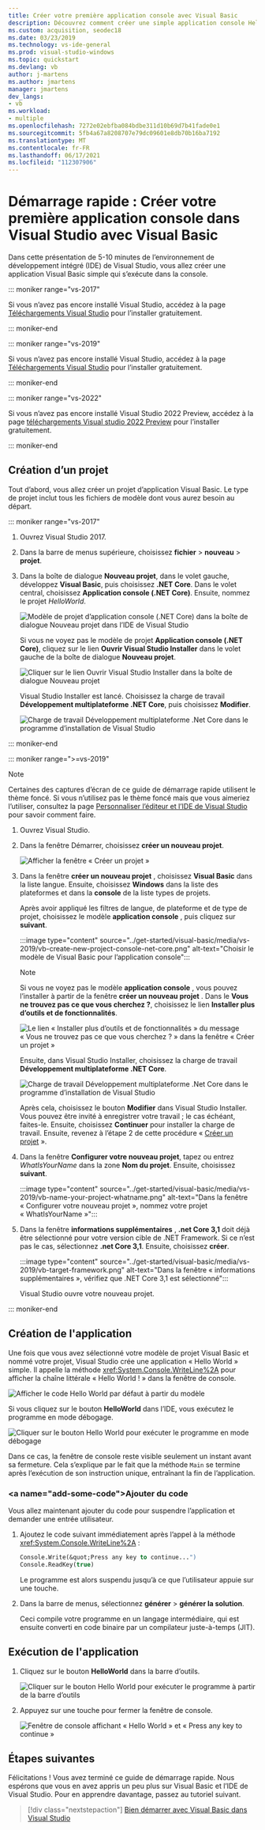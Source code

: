 ```yaml
---
title: Créer votre première application console avec Visual Basic
description: Découvrez comment créer une simple application console Hello World dans Visual Studio, en Visual Basic, pas à pas.
ms.custom: acquisition, seodec18
ms.date: 03/23/2019
ms.technology: vs-ide-general
ms.prod: visual-studio-windows
ms.topic: quickstart
ms.devlang: vb
author: j-martens
ms.author: jmartens
manager: jmartens
dev_langs:
- vb
ms.workload:
- multiple
ms.openlocfilehash: 7272e02ebfba084bdbe311d10b69d7b41fade0e1
ms.sourcegitcommit: 5fb4a67a8208707e79dc09601e8db70b16ba7192
ms.translationtype: MT
ms.contentlocale: fr-FR
ms.lasthandoff: 06/17/2021
ms.locfileid: "112307906"
---
```

# <a name="quickstart-create-your-first-console-app-in-visual-studio-with-visual-basic"></a>Démarrage rapide : Créer votre première application console dans Visual Studio avec Visual Basic

Dans cette présentation de 5-10 minutes de l’environnement de développement intégré (IDE) de Visual Studio, vous allez créer une application Visual Basic simple qui s’exécute dans la console.

::: moniker range="vs-2017"

Si vous n’avez pas encore installé Visual Studio, accédez à la page [Téléchargements Visual Studio](https://visualstudio.microsoft.com/vs/older-downloads/?utm_medium=microsoft&utm_source=docs.microsoft.com&utm_campaign=vs+2017+download) pour l’installer gratuitement.

::: moniker-end

::: moniker range="vs-2019"

Si vous n’avez pas encore installé Visual Studio, accédez à la page [Téléchargements Visual Studio](https://visualstudio.microsoft.com/downloads) pour l’installer gratuitement.

::: moniker-end

::: moniker range="vs-2022"

Si vous n’avez pas encore installé Visual Studio 2022 Preview, accédez à la page [téléchargements Visual studio 2022 Preview](https://visualstudio.microsoft.com/vs/preview/vs2022) pour l’installer gratuitement.

::: moniker-end

## <a name="create-a-project"></a>Création d’un projet

Tout d’abord, vous allez créer un projet d’application Visual Basic. Le type de projet inclut tous les fichiers de modèle dont vous aurez besoin au départ.

::: moniker range="vs-2017"

1. Ouvrez Visual Studio 2017.

2. Dans la barre de menus supérieure, choisissez **fichier** > **nouveau** > **projet**.

3. Dans la boîte de dialogue **Nouveau projet**, dans le volet gauche, développez **Visual Basic**, puis choisissez **.NET Core**. Dans le volet central, choisissez **Application console (.NET Core)**. Ensuite, nommez le projet *HelloWorld*.

   ![Modèle de projet d’application console (.NET Core) dans la boîte de dialogue Nouveau projet dans l’IDE de Visual Studio](../ide/media/new-project-vb-dotnetcore-helloworld-console-app.png)

     Si vous ne voyez pas le modèle de projet **Application console (.NET Core)**, cliquez sur le lien **Ouvrir Visual Studio Installer** dans le volet gauche de la boîte de dialogue **Nouveau projet**.

   ![Cliquer sur le lien Ouvrir Visual Studio Installer dans la boîte de dialogue Nouveau projet](../ide/media/vb-open-visual-studio-installer-hello-world.png)

     Visual Studio Installer est lancé. Choisissez la charge de travail **Développement multiplateforme .NET Core**, puis choisissez **Modifier**.

     ![Charge de travail Développement multiplateforme .Net Core dans le programme d’installation de Visual Studio](../ide/media/dot-net-core-xplat-dev-workload.png)

::: moniker-end

::: moniker range=">=vs-2019"

> [!NOTE]
> Certaines des captures d’écran de ce guide de démarrage rapide utilisent le thème foncé. Si vous n’utilisez pas le thème foncé mais que vous aimeriez l’utiliser, consultez la page [Personnaliser l’éditeur et l’IDE de Visual Studio](quickstart-personalize-the-ide.md) pour savoir comment faire.

1. Ouvrez Visual Studio.

1. Dans la fenêtre Démarrer, choisissez **créer un nouveau projet**.

   ![Afficher la fenêtre « Créer un projet »](../get-started/media/vs-2019/create-new-project-dark-theme.png)

1. Dans la fenêtre **créer un nouveau projet** , choisissez **Visual Basic** dans la liste langue. Ensuite, choisissez **Windows** dans la liste des plateformes et dans la **console** de la liste types de projets.

   Après avoir appliqué les filtres de langue, de plateforme et de type de projet, choisissez le modèle **application console** , puis cliquez sur **suivant**.

   :::image type="content" source="../get-started/visual-basic/media/vs-2019/vb-create-new-project-console-net-core.png" alt-text="Choisir le modèle de Visual Basic pour l’application console":::

   > [!NOTE]
   > Si vous ne voyez pas le modèle **application console** , vous pouvez l’installer à partir de la fenêtre **créer un nouveau projet** . Dans le **Vous ne trouvez pas ce que vous cherchez ?**, choisissez le lien **Installer plus d’outils et de fonctionnalités**.
   >
   > ![Le lien « Installer plus d’outils et de fonctionnalités » du message « Vous ne trouvez pas ce que vous cherchez ? » dans la fenêtre « Créer un projet »](../get-started/media/vs-2019/not-finding-what-looking-for.png) 
   > 
   > Ensuite, dans Visual Studio Installer, choisissez la charge de travail **Développement multiplateforme .NET Core**.
   >
   > ![Charge de travail Développement multiplateforme .Net Core dans le programme d’installation de Visual Studio](../get-started/media/dot-net-core-xplat-dev-workload.png)
   >
   > Après cela, choisissez le bouton **Modifier** dans Visual Studio Installer. Vous pouvez être invité à enregistrer votre travail ; le cas échéant, faites-le. Ensuite, choisissez **Continuer** pour installer la charge de travail. Ensuite, revenez à l’étape 2 de cette procédure « [Créer un projet](#create-a-project) ».

1. Dans la fenêtre **Configurer votre nouveau projet**, tapez ou entrez *WhatIsYourName* dans la zone **Nom du projet**. Ensuite, choisissez **suivant**.

   :::image type="content" source="../get-started/visual-basic/media/vs-2019/vb-name-your-project-whatname.png" alt-text="Dans la fenêtre « Configurer votre nouveau projet », nommez votre projet « WhatIsYourName »":::

1. Dans la fenêtre **informations supplémentaires** , **.net Core 3,1** doit déjà être sélectionné pour votre version cible de .NET Framework. Si ce n’est pas le cas, sélectionnez **.net Core 3,1**. Ensuite, choisissez **créer**.

   :::image type="content" source="../get-started/visual-basic/media/vs-2019/vb-target-framework.png" alt-text="Dans la fenêtre « informations supplémentaires », vérifiez que .NET Core 3,1 est sélectionné":::

   Visual Studio ouvre votre nouveau projet.

::: moniker-end

## <a name="create-the-application"></a>Création de l'application

Une fois que vous avez sélectionné votre modèle de projet Visual Basic et nommé votre projet, Visual Studio crée une application « Hello World » simple. Il appelle la méthode <xref:System.Console.WriteLine%2A> pour afficher la chaîne littérale « Hello World ! » dans la fenêtre de console.

![Afficher le code Hello World par défaut à partir du modèle](../ide/media/vb-console-helloworld-template.png)

Si vous cliquez sur le bouton **HelloWorld** dans l’IDE, vous exécutez le programme en mode débogage.

  ![Cliquer sur le bouton Hello World pour exécuter le programme en mode débogage](../ide/media/vb-console-hello-world-button.png)

Dans ce cas, la fenêtre de console reste visible seulement un instant avant sa fermeture. Cela s’explique par le fait que la méthode `Main` se termine après l’exécution de son instruction unique, entraînant la fin de l’application.

### <a name="add-some-code&quot;></a>Ajouter du code

Vous allez maintenant ajouter du code pour suspendre l’application et demander une entrée utilisateur.

1. Ajoutez le code suivant immédiatement après l’appel à la méthode <xref:System.Console.WriteLine%2A> :

   ```vb
   Console.Write(&quot;Press any key to continue...")
   Console.ReadKey(true)
   ```

    Le programme est alors suspendu jusqu’à ce que l’utilisateur appuie sur une touche.

2. Dans la barre de menus, sélectionnez **générer**  >  **générer la solution**.

   Ceci compile votre programme en un langage intermédiaire, qui est ensuite converti en code binaire par un compilateur juste-à-temps (JIT).

## <a name="run-the-application"></a>Exécution de l'application

1. Cliquez sur le bouton **HelloWorld** dans la barre d’outils.

   ![Cliquer sur le bouton Hello World pour exécuter le programme à partir de la barre d’outils](../ide/media/vb-console-hello-world-button.png)

2. Appuyez sur une touche pour fermer la fenêtre de console.

   ![Fenêtre de console affichant « Hello World » et « Press any key to continue »](../ide/media/vb-console-hello-world-press-any-key.png)

## <a name="next-steps"></a>Étapes suivantes

Félicitations ! Vous avez terminé ce guide de démarrage rapide. Nous espérons que vous en avez appris un peu plus sur Visual Basic et l’IDE de Visual Studio. Pour en apprendre davantage, passez au tutoriel suivant.

> [!div class="nextstepaction"]
> [Bien démarrer avec Visual Basic dans Visual Studio](../get-started/visual-basic/tutorial-console.md)
